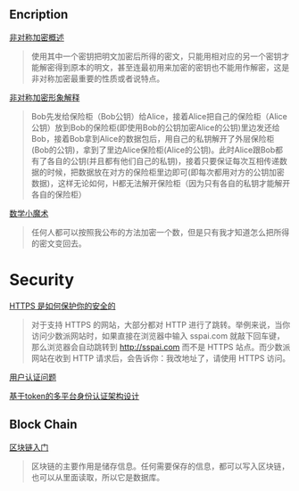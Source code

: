 ## Encription

[非对称加密概述](https://blog.csdn.net/u011583927/article/details/81272265)
>使用其中一个密钥把明文加密后所得的密文，只能用相对应的另一个密钥才能解密得到原本的明文，甚至连最初用来加密的密钥也不能用作解密，这是非对称加密最重要的性质或者说特点。

[非对称加密形象解释](https://www.cnblogs.com/mujian/p/7665952.html)
>Bob先发给保险柜（Bob公钥）给Alice，接着Alice把自己的保险柜（Alice公钥）放到Bob的保险柜(即使用Bob的公钥加密Alice的公钥)里边发还给Bob，接着Bob拿到Alice的数据包后，用自己的私钥解开了外层保险柜(Bob的公钥)，拿到了里边Alice保险柜(Alice的公钥)。此时Alice跟Bob都有了各自的公钥(并且都有他们自己的私钥)，接着只要保证每次互相传递数据的时候，把数据放在对方的保险柜里边即可(即每次都用对方的公钥加密数据)，这样无论如何，H都无法解开保险柜（因为只有各自的私钥才能解开各自的保险柜）

[数学小魔术](https://www.zhihu.com/question/33645891/answer/192604856)
>任何人都可以按照我公布的方法加密一个数，但是只有我才知道怎么把所得的密文变回去。

# Security

[HTTPS 是如何保护你的安全的](https://sspai.com/post/68040)
>对于支持 HTTPS 的网站，大部分都对 HTTP 进行了跳转。举例来说，当你访问少数派网站时，如果直接在浏览器中输入 sspai.com 就敲下回车键，那么浏览器会自动跳转到 http://sspai.com 而不是 HTTPS 站点。而少数派网站在收到 HTTP 请求后，会告诉你：我改地址了，请使用 HTTPS 访问。

[用户认证问题](https://qiankunli.github.io/2016/08/25/security.html)

[基于token的多平台身份认证架构设计](https://www.cnblogs.com/beer/p/6029861.html)

## Block Chain

[区块链入门](http://www.ruanyifeng.com/blog/2017/12/blockchain-tutorial.html)
>区块链的主要作用是储存信息。任何需要保存的信息，都可以写入区块链，也可以从里面读取，所以它是数据库。
